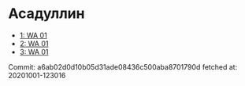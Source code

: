 # Асадуллин
- [1: WA 01](1.md)
- [2: WA 01](2.md)
- [3: WA 01](3.md)

Commit: a6ab02d0d10b05d31ade08436c500aba8701790d
 fetched at: 20201001-123016
